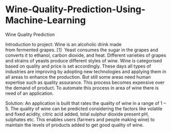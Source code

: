 # Wine-Quality-Prediction-Using-Machine-Learning
Wine Quality Prediction

Introduction to project:
Wine is an alcoholic drink made from fermented grapes. [1]  Yeast consumes the sugar in the
grapes and converts it to ethanol, carbon dioxide, and heat. Different varieties of grapes and
strains of yeasts produce different styles of wine. Wine is categorised based on quality and
price is set accordingly. These days all types of industries are improving by adopting new
technologies and applying them in all areas to enhance the production. But still some areas
need human expertise such as quality assurance. This process becomes expensive over the
demand of product. To automate this process in area of wine there is need of an application.

Solution:
An application is built that rates the quality of wine in a range of 1 – 5. The quality of wine
can be predicted considering the factors like volatile and fixed acidity, citric acid added, total
sulphur dioxide present pH, sulphates etc. This enables users (farmers and people making
wine) to maintain the levels of products added to get good quality of wine.
